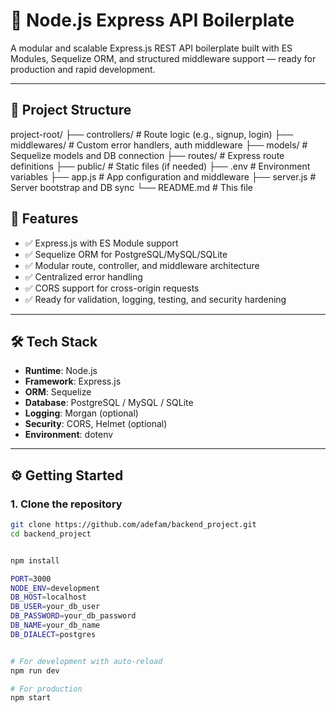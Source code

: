 # 🚀 Node.js Express API Boilerplate

A modular and scalable Express.js REST API boilerplate built with ES Modules, Sequelize ORM, and structured middleware support — ready for production and rapid development.

---

## 📂 Project Structure

project-root/
├── controllers/ # Route logic (e.g., signup, login)
├── middlewares/ # Custom error handlers, auth middleware
├── models/ # Sequelize models and DB connection
├── routes/ # Express route definitions
├── public/ # Static files (if needed)
├── .env # Environment variables
├── app.js # App configuration and middleware
├── server.js # Server bootstrap and DB sync
└── README.md # This file


## 🧰 Features

- ✅ Express.js with ES Module support
- ✅ Sequelize ORM for PostgreSQL/MySQL/SQLite
- ✅ Modular route, controller, and middleware architecture
- ✅ Centralized error handling
- ✅ CORS support for cross-origin requests
- ✅ Ready for validation, logging, testing, and security hardening

---

## 🛠️ Tech Stack

- **Runtime**: Node.js
- **Framework**: Express.js
- **ORM**: Sequelize
- **Database**: PostgreSQL / MySQL / SQLite
- **Logging**: Morgan (optional)
- **Security**: CORS, Helmet (optional)
- **Environment**: dotenv

---

## ⚙️ Getting Started

### 1. Clone the repository

```bash
git clone https://github.com/adefam/backend_project.git
cd backend_project


npm install

PORT=3000
NODE_ENV=development
DB_HOST=localhost
DB_USER=your_db_user
DB_PASSWORD=your_db_password
DB_NAME=your_db_name
DB_DIALECT=postgres


# For development with auto-reload
npm run dev

# For production
npm start

